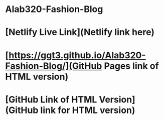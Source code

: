 # Alab320-Fashion-Blog
 
# [Netlify Live Link](Netlify link here)
# [https://ggt3.github.io/Alab320-Fashion-Blog/](GitHub Pages link of HTML version)
# [GitHub Link of HTML Version](GitHub link for HTML version)